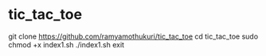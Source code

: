 # tic_tac_toe
git clone https://github.com/ramyamothukuri/tic_tac_toe
cd tic_tac_toe
sudo chmod +x index1.sh
./index1.sh
exit

